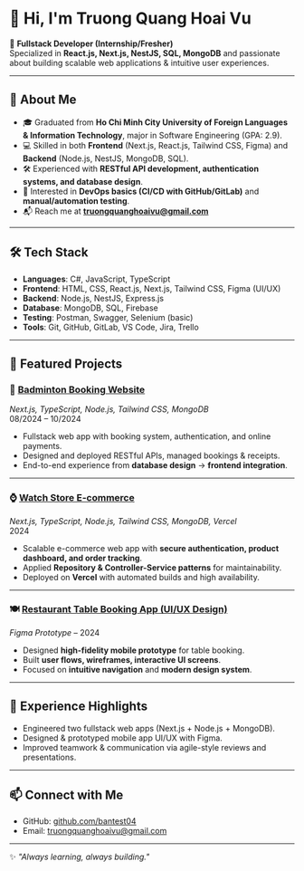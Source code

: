 # 👋 Hi, I'm Truong Quang Hoai Vu

🎯 **Fullstack Developer (Internship/Fresher)**  
Specialized in **React.js, Next.js, NestJS, SQL, MongoDB** and passionate about building scalable web applications & intuitive user experiences.

---

## 🚀 About Me
- 🎓 Graduated from **Ho Chi Minh City University of Foreign Languages & Information Technology**, major in Software Engineering (GPA: 2.9).  
- 💻 Skilled in both **Frontend** (Next.js, React.js, Tailwind CSS, Figma) and **Backend** (Node.js, NestJS, MongoDB, SQL).  
- 🛠 Experienced with **RESTful API development, authentication systems, and database design**.  
- 🌱 Interested in **DevOps basics (CI/CD with GitHub/GitLab)** and **manual/automation testing**.  
- 📬 Reach me at **truongquanghoaivu@gmail.com**  

---

## 🛠 Tech Stack
- **Languages**: C#, JavaScript, TypeScript  
- **Frontend**: HTML, CSS, React.js, Next.js, Tailwind CSS, Figma (UI/UX)  
- **Backend**: Node.js, NestJS, Express.js  
- **Database**: MongoDB, SQL, Firebase  
- **Testing**: Postman, Swagger, Selenium (basic)  
- **Tools**: Git, GitHub, GitLab, VS Code, Jira, Trello  

---

## 📂 Featured Projects

### 🏸 [Badminton Booking Website](#)
*Next.js, TypeScript, Node.js, Tailwind CSS, MongoDB*  
08/2024 – 10/2024  
- Fullstack web app with booking system, authentication, and online payments.  
- Designed and deployed RESTful APIs, managed bookings & receipts.  
- End-to-end experience from **database design** → **frontend integration**.  

---

### ⌚ [Watch Store E-commerce](#)
*Next.js, TypeScript, Node.js, Tailwind CSS, MongoDB, Vercel*  
2024  
- Scalable e-commerce web app with **secure authentication, product dashboard, and order tracking**.  
- Applied **Repository & Controller-Service patterns** for maintainability.  
- Deployed on **Vercel** with automated builds and high availability.  

---

### 🍽️ [Restaurant Table Booking App (UI/UX Design)](#)
*Figma Prototype* – 2024  
- Designed **high-fidelity mobile prototype** for table booking.  
- Built **user flows, wireframes, interactive UI screens**.  
- Focused on **intuitive navigation** and **modern design system**.  

---

## 🌟 Experience Highlights
- Engineered two fullstack web apps (Next.js + Node.js + MongoDB).  
- Designed & prototyped mobile app UI/UX with Figma.  
- Improved teamwork & communication via agile-style reviews and presentations.  

---

## 📫 Connect with Me
- GitHub: [github.com/bantest04](https://github.com/bantest04)  
- Email: truongquanghoaivu@gmail.com  

---
✨ *"Always learning, always building."*
